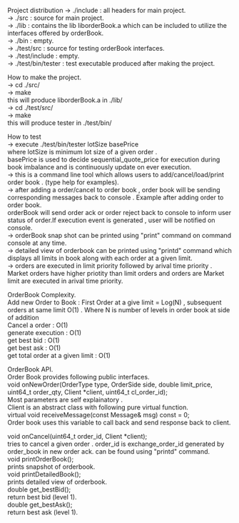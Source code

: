 Project distribution
-> ./include : all headers for main project.   
-> ./src : source for main project.   
-> ./lib : contains the lib liborderBook.a which can be included to utilize the interfaces offered by orderBook.   
-> ./bin : empty.   
-> ./test/src : source for testing orderBook interfaces.   
-> ./test/include : empty.   
-> ./test/bin/tester : test executable produced after making the project.   

How to make the project.    
-> cd ./src/    
-> make        
this will produce liborderBook.a in ./lib/      
-> cd ./test/src/   
-> make    
this will produce tester in ./test/bin/   

How to test   
-> execute ./test/bin/tester lotSize basePrice   
        where lotSize is minimum lot size of a given order .    
              basePrice is used to decide sequential_quote_price for execution during book imbalance and is continuously update on ever execution.   
-> this is a command line tool which allows users to add/cancel/load/print order book . (type help for examples).    
-> after adding a order/cancel to order book , order book will be sending corresponding messages back to console . Example after adding order to order book.   
   orderBook will send order ack or order reject back to console to inform user status of order.If execution event is generated , user will be notified on console.   
-> orderBook snap shot can be printed using "print" command on command console at any time.   
-> detailed view of orderbook can be printed using "printd" command which displays all limits in book along with each order at a given limit.   
-> orders are executed in limit priority followed by arival time priority . Market orders have higher priotity than limit orders and orders are Market limit are executed in arival time priority.   

OrderBook Complexity.   
Add new Order to Book : First Order at a give limit = Log(N) , subsequent orders at same limit O(1) . Where N is number of levels in order book at side of addition   
Cancel a order : O(1)  
generate execution : O(1)   
get best bid : O(1)  
get best ask : O(1)   
get total order at a given limit : O(1)   

OrderBook API.   
Order Book provides following public interfaces.    
  void onNewOrder(OrderType type, OrderSide side, double limit_price, uint64_t order_qty, Client *client, uint64_t cl_order_id);    
        Most parameters are self explainatory .    
        Client is an abstract class with following pure virtual function.    
        virtual void receiveMessage(const Message& msg) const = 0;    
        Order book uses this variable to call back and send response back to client.    

  void onCancel(uint64_t order_id, Client *client);    
       tries to cancel a given order . order_id is exchange_order_id generated by order_book in new order ack. can be found using "printd" command.   
  void printOrderBook();    
      prints snapshot of orderbook.    
  void printDetailedBook();    
     prints detailed view of orderbook.   
  double get_bestBid();    
     return best bid (level 1).   
  double get_bestAsk();    
     return best ask (level 1).    

  
